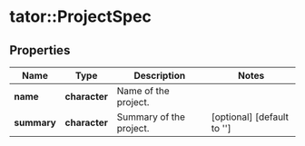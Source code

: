 # tator::ProjectSpec

## Properties
Name | Type | Description | Notes
------------ | ------------- | ------------- | -------------
**name** | **character** | Name of the project. | 
**summary** | **character** | Summary of the project. | [optional] [default to &#39;&#39;]


